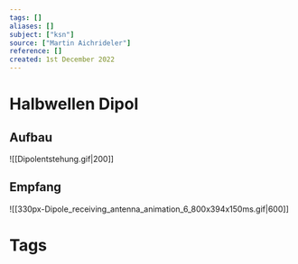 ```yaml
---
tags: []
aliases: []
subject: ["ksn"]
source: ["Martin Aichrideler"]
reference: []
created: 1st December 2022
---
```


# Halbwellen Dipol
## Aufbau
![[Dipolentstehung.gif|200]]

## Empfang
![[330px-Dipole_receiving_antenna_animation_6_800x394x150ms.gif|600]]
# Tags
